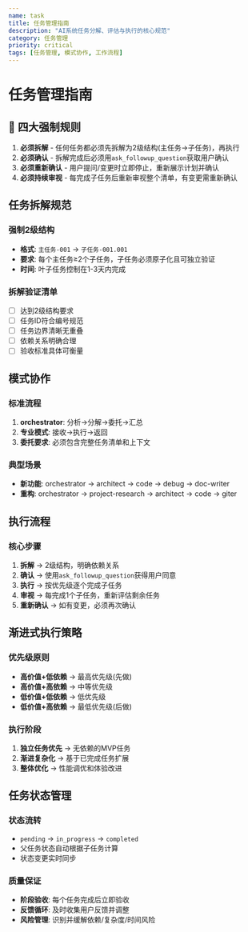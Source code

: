 ```yaml
---
name: task
title: 任务管理指南
description: "AI系统任务分解、评估与执行的核心规范"
category: 任务管理
priority: critical
tags: [任务管理, 模式协作, 工作流程]
---
```


# 任务管理指南

## 🚨 四大强制规则

1. **必须拆解** - 任何任务都必须先拆解为2级结构(主任务→子任务)，再执行
2. **必须确认** - 拆解完成后必须用`ask_followup_question`获取用户确认
3. **必须重新确认** - 用户提问/变更时立即停止，重新展示计划并确认
4. **必须持续审视** - 每完成子任务后重新审视整个清单，有变更需重新确认

## 任务拆解规范

### 强制2级结构
- **格式**: `主任务-001` → `子任务-001.001`
- **要求**: 每个主任务≥2个子任务，子任务必须原子化且可独立验证
- **时间**: 叶子任务控制在1-3天内完成

### 拆解验证清单
- [ ] 达到2级结构要求
- [ ] 任务ID符合编号规范
- [ ] 任务边界清晰无重叠
- [ ] 依赖关系明确合理
- [ ] 验收标准具体可衡量

## 模式协作

### 标准流程
1. **orchestrator**: 分析→分解→委托→汇总
2. **专业模式**: 接收→执行→返回
3. **委托要求**: 必须包含完整任务清单和上下文

### 典型场景
- **新功能**: orchestrator → architect → code → debug → doc-writer
- **重构**: orchestrator → project-research → architect → code → giter

## 执行流程

### 核心步骤
1. **拆解** → 2级结构，明确依赖关系
2. **确认** → 使用`ask_followup_question`获得用户同意
3. **执行** → 按优先级逐个完成子任务
4. **审视** → 每完成1个子任务，重新评估剩余任务
5. **重新确认** → 如有变更，必须再次确认

## 渐进式执行策略

### 优先级原则
- **高价值+低依赖** → 最高优先级(先做)
- **高价值+高依赖** → 中等优先级
- **低价值+低依赖** → 低优先级
- **低价值+高依赖** → 最低优先级(后做)

### 执行阶段
1. **独立任务优先** → 无依赖的MVP任务
2. **渐进复杂化** → 基于已完成任务扩展
3. **整体优化** → 性能调优和体验改进

## 任务状态管理

### 状态流转
- `pending` → `in_progress` → `completed`
- 父任务状态自动根据子任务计算
- 状态变更实时同步

### 质量保证
- **阶段验收**: 每个任务完成后立即验收
- **反馈循环**: 及时收集用户反馈并调整
- **风险管理**: 识别并缓解依赖/复杂度/时间风险
